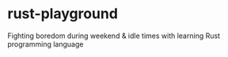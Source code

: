 # rust-playground
Fighting boredom during weekend & idle times with learning Rust programming language
